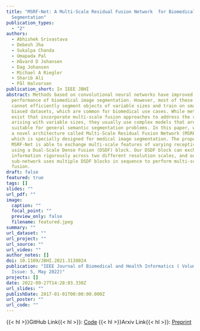 ```yaml
---
title: "MSRF-Net: A Multi-Scale Residual Fusion Network  for Biomedical Image
  Segmentation"
publication_types:
  - "2"
authors:
  - Abhishek Srivastava
  - Debesh Jha
  - Sukalpa Chanda
  - Umapada Pal
  - Håvard D Johansen
  - Dag Johansen
  - Michael A Riegler
  - Sharib Ali
  - Pål Halvorsen
publication_short: In IEEE JBHI
abstract: Methods based on convolutional neural networks have improved the
  performance of biomedical image segmentation. However, most of these methods
  cannot efficiently segment objects of variable sizes and train on small and
  biased datasets, which are common for biomedical use cases. While methods
  exist that incorporate multi-scale fusion approaches to address the challenges
  arising with variable sizes, they usually use complex models that are more
  suitable for general semantic segmentation problems. In this paper, we propose
  a novel architecture called Multi-Scale Residual Fusion Network (MSRF-Net),
  which is specially designed for medical image segmentation. The proposed
  MSRF-Net is able to exchange multi-scale features of varying receptive fields
  using a Dual-Scale Dense Fusion (DSDF) block. Our DSDF block can exchange
  information rigorously across two different resolution scales, and our MSRF
  sub-network uses multiple DSDF blocks in sequence to perform multi-scale
  fusion.
draft: false
featured: true
tags: []
slides: ""
url_pdf: ""
image:
  caption: ""
  focal_point: ""
  preview_only: false
  filename: featured.jpeg
summary: ""
url_dataset: ""
url_project: ""
url_source: ""
url_video: ""
author_notes: []
doi: 10.1109/JBHI.2021.3138024
publication: "IEEE Journal of Biomedical and Health Informatics ( Volume: 26,
  Issue: 5, May 2022)"
projects: []
date: 2022-09-27T14:28:03.330Z
url_slides: ""
publishDate: 2017-01-01T00:00:00.000Z
url_poster: ""
url_code: ""
---
```


{{< hl >}}GitHub Link{{< hl >}}: [Code](https://github.com/NoviceMAn-prog/MSRF-Net)
{{< hl >}}Arxiv Link{{< hl >}}: [Preprint](https://arxiv.org/abs/2105.07451)

